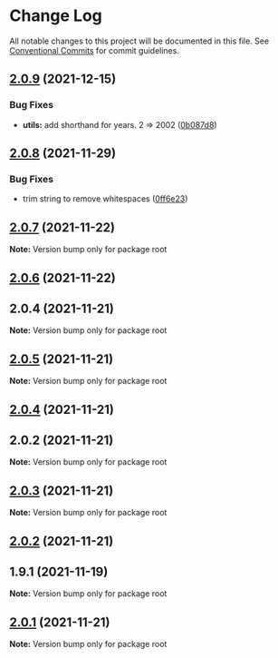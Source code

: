 # Change Log

All notable changes to this project will be documented in this file.
See [Conventional Commits](https://conventionalcommits.org) for commit guidelines.

## [2.0.9](https://github.com/baloise/web-app-utils/compare/v2.0.8...v2.0.9) (2021-12-15)


### Bug Fixes

* **utils:** add shorthand for years. 2 => 2002 ([0b087d8](https://github.com/baloise/web-app-utils/commit/0b087d8eca63b9d96a761b791737f2a59975652d))





## [2.0.8](https://github.com/baloise/web-app-utils/compare/v2.0.7...v2.0.8) (2021-11-29)


### Bug Fixes

* trim string to remove whitespaces ([0ff6e23](https://github.com/baloise/web-app-utils/commit/0ff6e236ef84a4939350654c89e7193c83274026))





## [2.0.7](https://github.com/baloise/web-app-utils/compare/v2.0.6...v2.0.7) (2021-11-22)

**Note:** Version bump only for package root





## [2.0.6](https://github.com/baloise/web-app-utils/compare/v2.0.5...v2.0.6) (2021-11-22)



## 2.0.4 (2021-11-21)

**Note:** Version bump only for package root





## [2.0.5](https://github.com/baloise/web-app-utils/compare/v2.0.4...v2.0.5) (2021-11-21)

**Note:** Version bump only for package root





## [2.0.4](https://github.com/baloise/web-app-utils/compare/v2.0.3...v2.0.4) (2021-11-21)



## 2.0.2 (2021-11-21)

**Note:** Version bump only for package root





## [2.0.3](https://github.com/baloise/web-app-utils/compare/v2.0.2...v2.0.3) (2021-11-21)

**Note:** Version bump only for package root





## [2.0.2](https://github.com/baloise/web-app-utils/compare/v2.0.1...v2.0.2) (2021-11-21)



## 1.9.1 (2021-11-19)

**Note:** Version bump only for package root





## [2.0.1](https://github.com/baloise/web-app-utils/compare/v2.0.0...v2.0.1) (2021-11-21)

**Note:** Version bump only for package root
